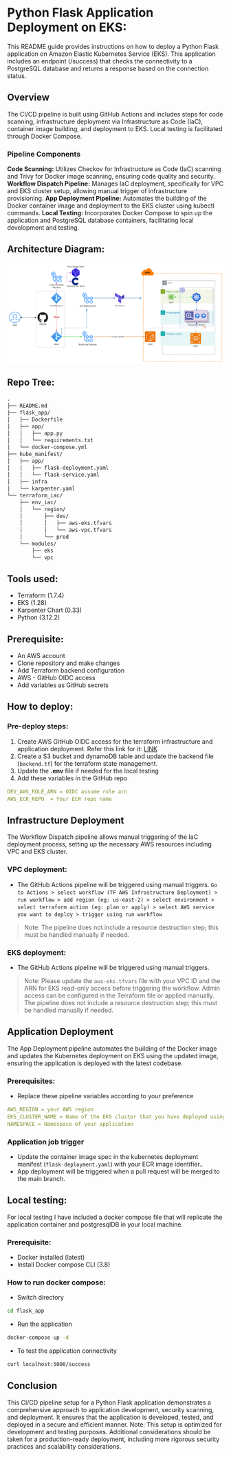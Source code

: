 # Python Flask Application Deployment on EKS:

This README guide provides instructions on how to deploy a Python Flask application on Amazon Elastic Kubernetes Service (EKS). This application includes an endpoint (/success) that checks the connectivity to a PostgreSQL database and returns a response based on the connection status.

## Overview
The CI/CD pipeline is built using GitHub Actions and includes steps for code scanning, infrastructure deployment via Infrastructure as Code (IaC), container image building, and deployment to EKS. Local testing is facilitated through Docker Compose.

### Pipeline Components
**Code Scanning:** Utilizes Checkov for Infrastructure as Code (IaC) scanning and Trivy for Docker image scanning, ensuring code quality and security.
**Workflow Dispatch Pipeline:** Manages IaC deployment, specifically for VPC and EKS cluster setup, allowing manual trigger of infrastructure provisioning.
**App Deployment Pipeline:** Automates the building of the Docker container image and deployment to the EKS cluster using kubectl commands.
**Local Testing:** Incorporates Docker Compose to spin up the application and PostgreSQL database containers, facilitating local development and testing.

## Architecture Diagram:
!["Architecture"](assets/architecture.png?raw=true)

## Repo Tree:
```
.
├── README.md
├── flask_app/
│   ├── Dockerfile
│   ├── app/
│   │   ├── app.py
│   │   └── requirements.txt
│   └── docker-compose.yml
├── kube_manifest/
│   ├── app/
│   │   ├── flask-deployment.yaml
│   │   └── flask-service.yaml
│   ├── infra
│   └── karpenter.yaml
└── terraform_iac/
    ├── env_iac/
    │   └── region/
    │       ├── dev/
    │       │   ├── aws-eks.tfvars
    │       │   └── aws-vpc.tfvars
    │       └── prod
    └── modules/
        ├── eks
        └── vpc
```

## Tools used:
- Terraform (1.7.4)
- EKS (1.28)
- Karpenter Chart (0.33)
- Python (3.12.2)

## Prerequisite:
- An AWS account
- Clone repository and make changes
- Add Terraform backend configuration
- AWS - GitHub OIDC access
- Add variables as GitHub secrets

## How to deploy:

### Pre-deploy steps:
1. Create AWS GitHub OIDC access for the terraform infrastructure and application deployment. Refer this link for it: [LINK](https://docs.github.com/en/actions/deployment/security-hardening-your-deployments/configuring-openid-connect-in-amazon-web-services)
2. Create a S3 bucket and dynamoDB table and update the backend file (`backend.tf`) for the terraform state management.
3. Update the **.env** file if needed for the local testing
4. Add these variables in the GitHub repo
```yaml
DEV_AWS_ROLE_ARN = OIDC assume role arn
AWS_ECR_REPO  = Your ECR repo name
```

## Infrastructure Deployment
The Workflow Dispatch pipeline allows manual triggering of the IaC deployment process, setting up the necessary AWS resources including VPC and EKS cluster.

### VPC deployment:
- The GitHub Actions pipeline will be triggered using manual triggers. 
`Go to Actions > select workflow (TF AWS Infrastructure Deployment) > run workflow > add region (eg: us-east-2) > select environment > select terraform action (eg: plan or apply) > select AWS service you want to deploy > trigger using run workflow`

> Note: The pipeline does not include a resource destruction step; this must be handled manually if needed.

### EKS deployment:
- The GitHub Actions pipeline will be triggered using manual triggers. 

> Note: Please update the `aws-eks.tfvars` file with your VPC ID and the ARN for EKS read-only access before triggering the workflow. Admin access can be configured in the Terraform file or applied manually. The pipeline does not include a resource destruction step; this must be handled manually if needed.

## Application Deployment
The App Deployment pipeline automates the building of the Docker image and updates the Kubernetes deployment on EKS using the updated image, ensuring the application is deployed with the latest codebase.

### Prerequisites:
- Replace these pipeline variables according to your preference
```yaml 
AWS_REGION = your AWS region
EKS_CLUSTER_NAME = Name of the EKS cluster that you have deployed using Terraform
NAMESPACE = Namespace of your application
```

### Application job trigger
- Update the container image spec in the kubernetes deployment manifest (`flask-deployment.yaml`) with your ECR image identifier..
- App deployment will be triggered when a pull request will be merged to the main branch.

## Local testing:

For local testing I have included a docker compose file that will replicate the application container and postgresqlDB in your local machine.

### Prerequisite:

- Docker installed (latest)
- Install Docker compose CLI (3.8)

### How to run docker compose:

- Switch directory
```bash
cd flask_app
```

- Run the application
```bash
docker-compose up -d
```

- To test the application connectivity
```bash
curl localhost:5000/success
```

## Conclusion
This CI/CD pipeline setup for a Python Flask application demonstrates a comprehensive approach to application development, security scanning, and deployment. It ensures that the application is developed, tested, and deployed in a secure and efficient manner. Note: This setup is optimized for development and testing purposes. Additional considerations should be taken for a production-ready deployment, including more rigorous security practices and scalability considerations.